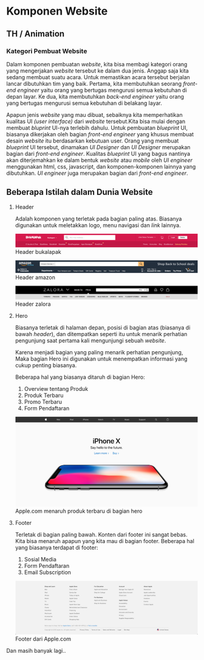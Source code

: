 # Komponen Website

## TH / Animation

### Kategori Pembuat Website

Dalam komponen pembuatan *website*, kita bisa membagi kategori orang yang mengerjakan *website* tersebut ke dalam dua jenis. Anggap saja kita sedang membuat suatu acara. Untuk memastikan acara tersebut berjalan lancar dibutuhkan tim yang baik. Pertama, kita membutuhkan seorang *front-end engineer* yaitu orang yang bertugas mengurusi semua kebutuhan di depan layar. Ke dua, kita membutuhkan *back-end engineer* yaitu orang yang bertugas mengurusi semua kebutuhan di belakang layar.

Apapun jenis *website* yang mau dibuat, sebaiknya kita memperhatikan kualitas UI *(user interface)* dari *website* tersebut.Kita bisa mulai dengan membuat *bluprint* UI-nya terlebih dahulu. Untuk pembuatan *blueprint* UI, biasanya dikerjakan oleh bagian *front-end engineer* yang khusus membuat desain *website* itu berdasarkan kebutuan user. Orang yang membuat *blueprint* UI tersebut, dinamakan *UI Designer* dan *UI Designer* merupakan bagian dari *front-end engineer*. Kualitas *blueprint* UI yang bagus nantinya akan diterjemahkan ke dalam bentuk *website* atau *mobile* oleh *UI engineer* menggunakan html, css, javascript, dan komponen-komponen lainnya yang dibutuhkan. *UI engineer* juga merupakan bagian dari *front-end engineer*.

## Beberapa Istilah dalam Dunia Website

1. Header

    Adalah komponen yang terletak pada bagian paling atas. Biasanya digunakan untuk meletakkan logo, menu navigasi dan *link* lainnya.

    ![BL](img/1/1_VaVCSEy_Ap9UOzAWQcO-Gg.png) Header bukalapak

    ![amazon](img/1/1_j2jobAt7omd38B-vAcURNQ.png) Header amazon

    ![zalora](img/1/1_aa_9sFgHgXQS6RaYmvoJag.png) Header zalora

2. Hero

    Biasanya terletak di halaman depan, posisi di bagian atas (biasanya di bawah *header*), dan ditempatkan seperti itu untuk menarik perhatian pengunjung saat pertama kali mengunjungi sebuah *website*.

    Karena menjadi bagian yang paling menarik perhatian pengunjung, Maka bagian Hero ini digunakan untuk menempatkan informasi yang cukup penting biasanya.

    Beberapa hal yang biasanya ditaruh di bagian Hero:

    1. Overview tentang Produk
    2. Produk Terbaru
    3. Promo Terbaru
    4. Form Pendaftaran

    ![apple](img/1/apple.png) Apple.com menaruh produk terbaru di bagian hero

3. Footer

    Terletak di bagian paling bawah. Konten dari footer ini sangat bebas. Kita bisa menaruh apapun yang kita mau di bagian footer. Beberapa hal yang biasanya terdapat di footer:

    1. Sosial Media
    2. Form Pendaftaran
    3. Email Subscription

    ![apple](img/1/footer.png) Footer dari Apple.com

Dan masih banyak lagi..

